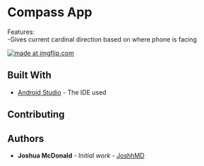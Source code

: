 # Compass App
Features: <br />
-Gives current cardinal direction based on where phone is facing <br />

<a href="https://imgflip.com/gif/3mx8i2"><img src="https://i.imgflip.com/3mx8i2.gif" title="made at imgflip.com"/></a>

## Built With

* [Android Studio](https://developer.android.com/studio) - The IDE used

## Contributing

## Authors

* **Joshua McDonald** - *Initial work* - [JoshhMD](https://github.com/joshhMD)
